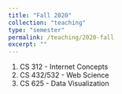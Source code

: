 ```yaml
---
title: "Fall 2020"
collection: "teaching"
type: "semester"
permalink: /teaching/2020-fall
excerpt: ""
---
```

1. CS 312 - Internet Concepts
1. CS 432/532 - Web Science
1. CS 625 - Data Visualization
